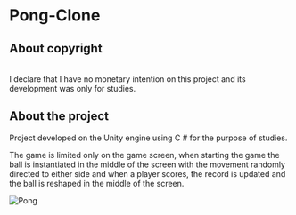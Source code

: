 # Pong-Clone

## About copyright

  <br> I declare that I have no monetary intention on this project and its development was only for studies.

## About the project

  Project developed on the Unity engine using C # for the purpose of studies.    

  The game is limited only on the game screen, when starting the game the ball is instantiated in the middle of the screen with the movement randomly directed to either side and when a player scores, the record is updated and the ball is reshaped in the middle of the screen.

![Pong](https://user-images.githubusercontent.com/40183730/96174464-b7eacd80-0eff-11eb-95cf-f95903152c94.png)

